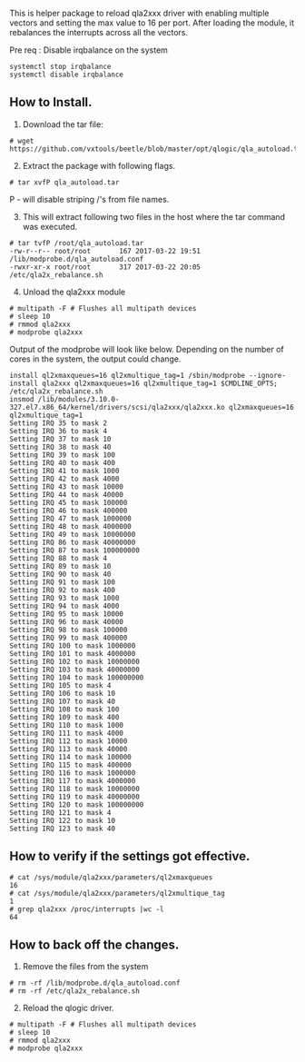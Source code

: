 
This is helper package to reload qla2xxx driver with enabling multiple vectors and setting the max value to 16 per port.
After loading the module, it rebalances the interrupts across all the vectors.

Pre req : Disable irqbalance on the system

```
systemctl stop irqbalance
systemctl disable irqbalance
```
## How to Install. 

1. Download the tar file:
```
# wget https://github.com/vxtools/beetle/blob/master/opt/qlogic/qla_autoload.tar
```

2. Extract the package with following flags.

```
# tar xvfP qla_autoload.tar 
```

P - will disable striping /'s from file names.

3. This will extract following two files in the host where the tar command was executed.

```
# tar tvfP /root/qla_autoload.tar
-rw-r--r-- root/root       167 2017-03-22 19:51 /lib/modprobe.d/qla_autoload.conf
-rwxr-xr-x root/root       317 2017-03-22 20:05 /etc/qla2x_rebalance.sh
```

4. Unload the qla2xxx module

```
# multipath -F # Flushes all multipath devices
# sleep 10 
# rmmod qla2xxx
# modprobe qla2xxx
```

Output of the modprobe will look like below. Depending on the number of cores in the system, the output could change.

```
install ql2xmaxqueues=16 ql2xmultique_tag=1 /sbin/modprobe --ignore-install qla2xxx ql2xmaxqueues=16 ql2xmultique_tag=1 $CMDLINE_OPTS; /etc/qla2x_rebalance.sh
insmod /lib/modules/3.10.0-327.el7.x86_64/kernel/drivers/scsi/qla2xxx/qla2xxx.ko ql2xmaxqueues=16 ql2xmultique_tag=1
Setting IRQ 35 to mask 2
Setting IRQ 36 to mask 4
Setting IRQ 37 to mask 10
Setting IRQ 38 to mask 40
Setting IRQ 39 to mask 100
Setting IRQ 40 to mask 400
Setting IRQ 41 to mask 1000
Setting IRQ 42 to mask 4000
Setting IRQ 43 to mask 10000
Setting IRQ 44 to mask 40000
Setting IRQ 45 to mask 100000
Setting IRQ 46 to mask 400000
Setting IRQ 47 to mask 1000000
Setting IRQ 48 to mask 4000000
Setting IRQ 49 to mask 10000000
Setting IRQ 86 to mask 40000000
Setting IRQ 87 to mask 100000000
Setting IRQ 88 to mask 4
Setting IRQ 89 to mask 10
Setting IRQ 90 to mask 40
Setting IRQ 91 to mask 100
Setting IRQ 92 to mask 400
Setting IRQ 93 to mask 1000
Setting IRQ 94 to mask 4000
Setting IRQ 95 to mask 10000
Setting IRQ 96 to mask 40000
Setting IRQ 98 to mask 100000
Setting IRQ 99 to mask 400000
Setting IRQ 100 to mask 1000000
Setting IRQ 101 to mask 4000000
Setting IRQ 102 to mask 10000000
Setting IRQ 103 to mask 40000000
Setting IRQ 104 to mask 100000000
Setting IRQ 105 to mask 4
Setting IRQ 106 to mask 10
Setting IRQ 107 to mask 40
Setting IRQ 108 to mask 100
Setting IRQ 109 to mask 400
Setting IRQ 110 to mask 1000
Setting IRQ 111 to mask 4000
Setting IRQ 112 to mask 10000
Setting IRQ 113 to mask 40000
Setting IRQ 114 to mask 100000
Setting IRQ 115 to mask 400000
Setting IRQ 116 to mask 1000000
Setting IRQ 117 to mask 4000000
Setting IRQ 118 to mask 10000000
Setting IRQ 119 to mask 40000000
Setting IRQ 120 to mask 100000000
Setting IRQ 121 to mask 4
Setting IRQ 122 to mask 10
Setting IRQ 123 to mask 40
```

## How to verify if the settings got effective.
```
# cat /sys/module/qla2xxx/parameters/ql2xmaxqueues
16
# cat /sys/module/qla2xxx/parameters/ql2xmultique_tag
1
# grep qla2xxx /proc/interrupts |wc -l
64
```

## How to back off the changes.

1. Remove the files from the system
```
# rm -rf /lib/modprobe.d/qla_autoload.conf
# rm -rf /etc/qla2x_rebalance.sh
```
2. Reload the qlogic driver.
```
# multipath -F # Flushes all multipath devices
# sleep 10 
# rmmod qla2xxx
# modprobe qla2xxx
```
